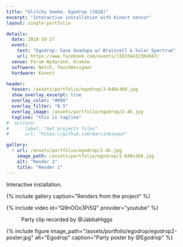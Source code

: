 ```yaml
---
title: "Glitchy Smoke, Egodrop (2018)"
excerpt: "Interactive installation with Kinect sensor"
layout: single-portfolio

details:
  date: 2018-10-27
  event:
    text: "Egodrop: Save Goadupa w/ Braincell & Solar Spectrum"
    url: https://www.facebook.com/events/318334432304947/
  venue: Forum Wydarzeń, Kraków
  software: Notch, TouchDesigner
  hardware: Kinect

header:
  teaser: /assets/portfolio/egodrop/2-640x360.jpg
  show_overlay_excerpt: true
  overlay_color: "#000"
  overlay_filter: "0.5"
  overlay_image: /assets/portfolio/egodrop/2-4k.jpg
  tagline: "this is tagline"
#  actions:
#    - label: "Get projects files"
#      url: "https://github.com/marcinbiegun"

gallery:
  - url: /assets/portfolio/egodrop/2-4k.jpg
    image_path: /assets/portfolio/egodrop/2-640x360.jpg
    alt: "Render 1"
    title: "Render 1"
---
```


Interactive installation.

{% include gallery caption="Renders from the project" %}

{% include video id="Q9nOOx3Pi5Q" provider="youtube" %}
<figure>
  <figcaption>Party clip recorded by @JabbaHiggs</figcaption>
</figure>

{% include figure image_path="/assets/portfolio/egodrop/egodrop2-poster.jpg" alt="Egodrop" caption="Party poster by @Egodrop" %}
